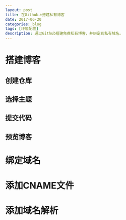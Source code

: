 ```yaml
---
layout: post
title: 在Github上搭建私有博客
date: 2017-06-20
categories: blog
tags: [环境配置]
description: 通过Github搭建免费私有博客，并绑定到私有域名。
---
```



# 搭建博客

## 创建仓库

## 选择主题

## 提交代码

## 预览博客 

# 绑定域名

# 添加CNAME文件

# 添加域名解析
